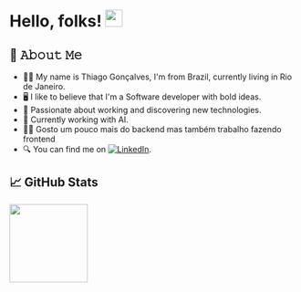 # Hello, folks! <img src="https://raw.githubusercontent.com/MartinHeinz/MartinHeinz/master/wave.gif" width="30px" height="30px" />
## :book: 𝙰𝚋𝚘𝚞𝚝 𝙼𝚎
- 🙋‍♂️ My name is Thiago Gonçalves, I'm from Brazil, currently living in Rio de Janeiro.
- 🖥 I like to believe that I'm a Software developer with bold ideas.
- 🚀 Passionate about working and discovering new technologies.
- 🤖 Currently working with AI.
- 👩‍💻 Gosto um pouco mais do backend mas também trabalho fazendo frontend
- 🔍 You can find me on [![LinkedIn][3.2]][3].


[3.2]: https://raw.githubusercontent.com/MartinHeinz/MartinHeinz/master/linkedin-3-16.png
[3]: https://www.linkedin.com/in/thiago-pereira-goncalves/

## &#x1f4c8; GitHub Stats

<!-- wi*quL3fcV --><img height="137px" src="https://github-readme-stats.vercel.app/api/top-langs/?username=thpgoncalves&hide=html&hide_title=true&hide_border=true&layout=compact&langs_count=6&exclude_repo=comp426,Redventures-Movie-Quotes&text_color=000&icon_color=fff&bg_color=0,52fa5a,4dfcff,c64dff&theme=graywhite" />
